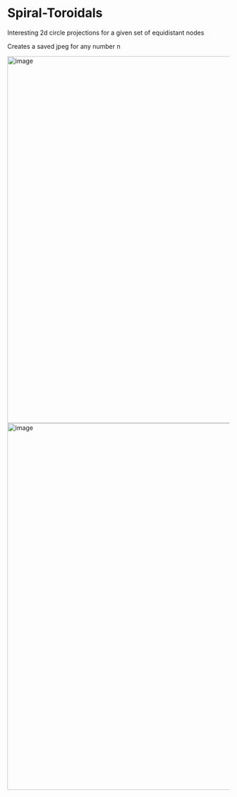 # Spiral-Toroidals
Interesting 2d circle projections for a given set of equidistant nodes

Creates a saved jpeg for any number n 

<img width="830" alt="image" src="https://github.com/jconorgrogan/Spiral-Toroidals/assets/130090573/47a73c49-d83d-482f-a865-efc128e3f2c7">


<img width="830" alt="image" src="https://github.com/jconorgrogan/Spiral-Toroidals/assets/130090573/4568d51f-d6ea-4b16-97e3-489299cd14f7">
